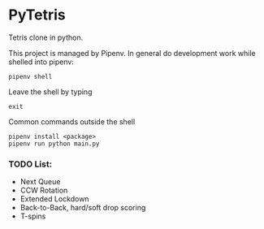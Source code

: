 # PyTetris

Tetris clone in python.

This project is managed by Pipenv.  In general do development work while shelled
into pipenv:
```
pipenv shell
```
Leave the shell by typing
```
exit
```

Common commands outside the shell
```
pipenv install <package>
pipenv run python main.py
```

### TODO List:
- Next Queue
- CCW Rotation
- Extended Lockdown
- Back-to-Back, hard/soft drop scoring
- T-spins